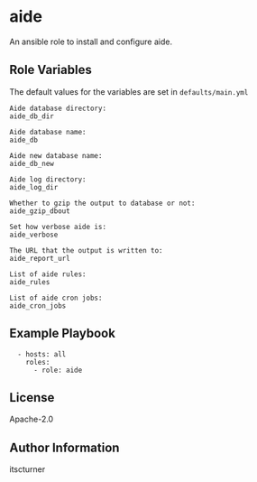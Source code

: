 aide
====

An ansible role to install and configure aide.

Role Variables
--------------
The default values for the variables are set in `defaults/main.yml`
```
Aide database directory:
aide_db_dir

Aide database name:
aide_db

Aide new database name:
aide_db_new

Aide log directory:
aide_log_dir

Whether to gzip the output to database or not:
aide_gzip_dbout

Set how verbose aide is:
aide_verbose

The URL that the output is written to:
aide_report_url

List of aide rules:
aide_rules

List of aide cron jobs:
aide_cron_jobs
```

Example Playbook
----------------
```
  - hosts: all
    roles:
      - role: aide
```

License
-------

Apache-2.0

Author Information
------------------

itscturner
